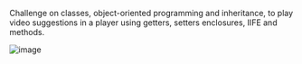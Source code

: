 Challenge on classes, object-oriented programming and inheritance, to play video suggestions in a player using getters, setters enclosures, IIFE and methods.

![image](https://github.com/Signasho/show_videos/assets/156260562/bc36385e-b706-46bd-a2c3-46c32bd7d8e4)


